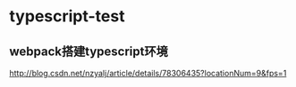 # typescript-test
## webpack搭建typescript环境
http://blog.csdn.net/nzyalj/article/details/78306435?locationNum=9&fps=1
